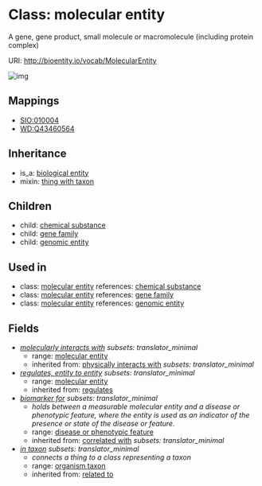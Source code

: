 # Class: molecular entity


A gene, gene product, small molecule or macromolecule (including protein complex)

URI: http://bioentity.io/vocab/MolecularEntity

![img](http://yuml.me/diagram/nofunky/class/\[BiologicalEntity]^-\[MolecularEntity],%20\[MolecularEntity]^-\[ChemicalSubstance],%20\[MolecularEntity]^-\[GeneFamily],%20\[MolecularEntity]^-\[GenomicEntity],%20\[MolecularEntity]-%20molecularly_interacts_with%20%3F>\[MolecularEntity],%20\[MolecularEntity]-%20regulates_entity_to_entity%20%3F>\[MolecularEntity],%20\[MolecularEntity]-%20biomarker_for%20%3F>\[DiseaseOrPhenotypicFeature],%20\[MolecularEntity]-%20in_taxon%20%3F>\[OrganismTaxon],%20\[MolecularEntity]uses%20-.->\[ThingWithTaxon],%20)
## Mappings

 * [SIO:010004](http://semanticscience.org/resource/SIO_010004)
 * [WD:Q43460564](http://purl.obolibrary.org/obo/WD_Q43460564)
## Inheritance

 *  is_a: [biological entity](BiologicalEntity.md)
 *  mixin: [thing with taxon](ThingWithTaxon.md)
## Children

 *  child: [chemical substance](ChemicalSubstance.md)
 *  child: [gene family](GeneFamily.md)
 *  child: [genomic entity](GenomicEntity.md)
## Used in

 *  class: [molecular entity](MolecularEntity.md) references: [chemical substance](ChemicalSubstance.md)
 *  class: [molecular entity](MolecularEntity.md) references: [gene family](GeneFamily.md)
 *  class: [molecular entity](MolecularEntity.md) references: [genomic entity](GenomicEntity.md)
## Fields

 * _[molecularly interacts with](molecularly_interacts_with.md) *subsets: translator_minimal*_
    * range: [molecular entity](MolecularEntity.md)
    * inherited from: [physically interacts with](physically_interacts_with.md) *subsets: translator_minimal*
 * _[regulates, entity to entity](regulates_entity_to_entity.md) *subsets: translator_minimal*_
    * range: [molecular entity](MolecularEntity.md)
    * inherited from: [regulates](regulates.md)
 * _[biomarker for](biomarker_for.md) *subsets: translator_minimal*_
    * _holds between a measurable molecular entity and a disease or phenotypic feature, where the entity is used as an indicator of the presence or state of the disease or feature._
    * range: [disease or phenotypic feature](DiseaseOrPhenotypicFeature.md)
    * inherited from: [correlated with](correlated_with.md) *subsets: translator_minimal*
 * _[in taxon](in_taxon.md) *subsets: translator_minimal*_
    * _connects a thing to a class representing a taxon_
    * range: [organism taxon](OrganismTaxon.md)
    * inherited from: [related to](related_to.md)
